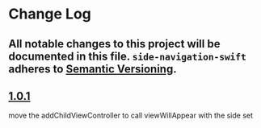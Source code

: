 # Change Log

All notable changes to this project will be documented in this file.
`side-navigation-swift` adheres to [Semantic Versioning](http://semver.org/).
---

## [1.0.1](https://github.com/Digipolitan/side-navigation-swift/releases/tag/v1.0.1)

move the addChildViewController to call viewWillAppear with the side set
